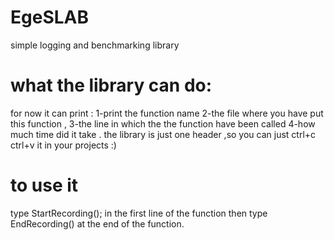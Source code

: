 # EgeSLAB
simple logging and benchmarking library 
# what the library can do:
for now it can print :
  1-print the function name 
  2-the file where you have put this function ,
  3-the line in which the the function have been called 
  4-how much time did it take .
the library is just one header ,so you can just ctrl+c ctrl+v it in your projects :)


# to use it 
type  StartRecording(); in the first line of the function then type  EndRecording() at the end of the function.
